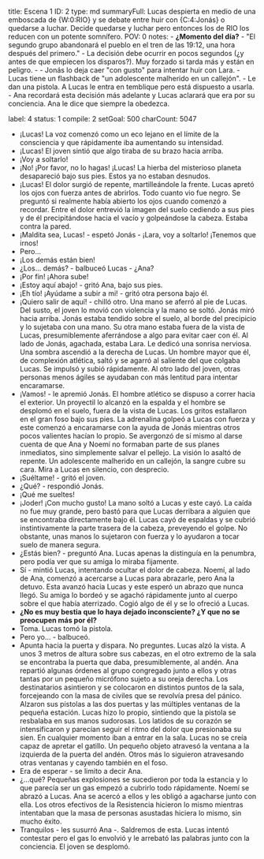 title:          Escena 1
ID:             2
type:           md
summaryFull:    Lucas despierta en medio de una emboscada de {W:0:RIO} y se debate entre huir con {C:4:Jonás} o quedarse a luchar. Decide quedarse y luchar pero entonces los de RIO los reducen con un potente somnífero.
POV:            0
notes:          - **¿Momento del día?**
                - "El segundo grupo abandonará el pueblo en el tren de las 19:12, una hora después del primero."
                - La decisión debe ocurrir en pocos segundos (¿y antes de que empiecen los disparos?). Muy forzado si tarda más y están en peligro.
                - - Jonás lo deja caer "con gusto" para intentar huir con Lara.
                - Lucas tiene un flashback de "un adolescente malherido en un callejón".
                - Le dan una pistola. A Lucas le entra en temblique pero está dispuesto a usarla.
                - Ana recordará esta decisión más adelante y Lucas aclarará que era por su conciencia. Ana le dice que siempre la obedezca.
                
                
label:          4
status:         1
compile:        2
setGoal:        500
charCount:      5047


- ¡Lucas!
La voz comenzó como un eco lejano en el límite de la consciencia y que rápidamente iba aumentando su intensidad.
- ¡Lucas!
El joven sintió que algo tiraba de su brazo hacia arriba. 
- ¡Voy a soltarlo!
- ¡No! ¡Por favor, no lo hagas! ¡Lucas!
La hierba del misterioso planeta desapareció bajo sus pies. Estos ya no estaban desnudos.
- ¡Lucas!
El dolor surgió de repente, martilleándole la frente. Lucas apretó los ojos con fuerza antes de abrirlos. 
Todo cuanto vio fue negro.
Se preguntó si realmente había abierto los ojos cuando comenzó a recordar. Entre el dolor entrevió la imagen del suelo cediendo a sus pies y de él precipitándose hacia el vacío y golpeándose la cabeza. Estaba contra la pared.
- ¡Maldita sea, Lucas! - espetó Jonás - ¡Lara, voy a soltarlo! ¡Tenemos que irnos!
- Pero...
- ¡Los demás están bien!
- ¿Los... demás? - balbuceó Lucas - ¿Ana?
- ¡Por fin! ¡Ahora sube!
- ¡Estoy aquí abajo! - gritó Ana, bajo sus pies.
- ¡Eh tío! ¡Ayúdame a subir a mi! - gritó otra persona bajo él.
- ¡Quiero salir de aquí! - chilló otro.
Una mano se aferró al pie de Lucas. Del susto, el joven lo movió con violencia y la mano se soltó.
Jonás miró hacia arriba. Jonás estaba tendido sobre el suelo, al borde del precipicio y lo sujetaba con una mano. Su otra mano estaba fuera de la vista de Lucas, presumiblemente aferrándose a algo para evitar caer con él.
Al lado de Jonás, agachada, estaba Lara. Le dedicó una sonrisa nerviosa.
Una sombra ascendió a la derecha de Lucas. Un hombre mayor que él, de complexión atlética, saltó y se agarró al saliente del que colgaba Lucas. Se impulsó y subió rápidamente. Al otro lado del joven, otras personas menos ágiles se ayudaban con más lentitud para intentar encaramarse.
- ¡Vamos! - le apremió Jonás.
El hombre atlético se dispuso a correr hacia el exterior. Un proyectil lo alcanzó en la espalda y el hombre se desplomó en el suelo, fuera de la vista de Lucas.
Los gritos estallaron en el gran foso bajo sus pies. La adrenalina golpeó a Lucas con fuerza y este comenzó a encaramarse con la ayuda de Jonás mientras otros pocos valientes hacían lo propio. Se avergonzó de sí mismo al darse cuenta de que Ana y Noemí no formaban parte de sus planes inmediatos, sino simplemente salvar el pellejo.
La visión lo asaltó de repente. Un adolescente malherido en un callejón, la sangre cubre su cara. Mira a Lucas en silencio, con desprecio.
- ¡Suéltame! - gritó el joven.
- ¿Qué? - respondió Jonás.
- ¡Qué me sueltes!
- ¡Joder! ¡Con mucho gusto!
La mano soltó a Lucas y este cayó. La caída no fue muy grande, pero bastó para que Lucas derribara a alguien que se encontraba directamente bajo él. Lucas cayó de espaldas y se cubrió instintivamente la parte trasera de la cabeza, preveyendo el golpe. No obstante, unas manos lo sujetaron con fuerza y lo ayudaron a tocar suelo de manera segura.
- ¿Estás bien? - preguntó Ana.
Lucas apenas la distinguía en la penumbra, pero podía ver que su amiga lo miraba fijamente.
- Sí - mintió Lucas, intentando ocultar el dolor de cabeza.
Noemí, al lado de Ana, comenzó a acercarse a Lucas para abrazarle, pero Ana la detuvo. Esta avanzó hacia Lucas y este esperó un abrazo que nunca llegó. Su amiga lo bordeó y se agachó rápidamente junto al cuerpo sobre el que había aterrizado. Cogió algo de él y se lo ofreció a Lucas. 
- **¿No es muy bestia que lo haya dejado inconsciente? ¿Y que no se preocupen más por él?**
- Toma.
Lucas tomó la pistola.
- Pero yo... - balbuceó.
- Apunta hacia la puerta y dispara. No preguntes.
Lucas alzó la vista. A unos 3 metros de altura sobre sus cabezas, en el otro extremo de la sala se encontraba la puerta que daba, presumiblemente, al andén.
Ana repartió algunas órdenes al grupo congregado junto a ellos y otras tantas por un pequeño micrófono sujeto a su oreja derecha. Los destinatarios asintieron y se colocaron en distintos puntos de la sala, forcejeando con la masa de civiles que se revolvía presa del pánico. Alzaron sus pistolas a las dos puertas y las múltiples ventanas de la pequeña estación.
Lucas hizo lo propio, sintiendo que la pistola se resbalaba en sus manos sudorosas. Los latidos de su corazón se intensificaron y parecían seguir el ritmo del dolor que presionaba su sien.
En cualquier momento iban a entrar en la sala. Lucas no se creía capaz de apretar el gatillo.
Un pequeño objeto atravesó la ventana a la izquierda de la puerta del andén. Otros más lo siguieron atravesando otras ventanas y cayendo también en el foso.
- Era de esperar - se limito a decir Ana.
- ¿...qué?
Pequeñas explosiones se sucedieron por toda la estancia y lo que parecía ser un gas empezó a cubrirlo todo rápidamente.
Noemí se abrazó a Lucas. Ana se acercó a ellos y les obligó a agacharse junto con ella. Los otros efectivos de la Resistencia hicieron lo mismo mientras intentaban que la masa de personas asustadas hiciera lo mismo, sin mucho éxito.
- Tranquilos - les susurró Ana -. Saldremos de esta.
Lucas intentó contestar pero el gas lo envolvió y le arrebató las palabras junto con la conciencia.
El joven se desplomó.